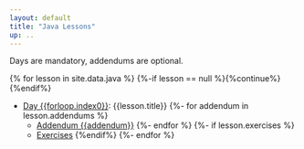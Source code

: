 ```yaml
---
layout: default
title: "Java Lessons"
up: ..
---
```


Days are mandatory, addendums are optional.

{% for lesson in site.data.java %}
 {%-if lesson == null %}{%continue%}{%endif%}
 * [Day {{forloop.index0}}](day{{forloop.index0}}.html): {{lesson.title}}
 {%- for addendum in lesson.addendums %}
    * [Addendum {{addendum}}](day{{forloop.index0}}-add{{addendum}}.html)
 {%- endfor %}
 {%- if lesson.exercises %}
    * [Exercises](day{{forloop.index0}}-exercises.html)
 {%endif%}
{%- endfor %}